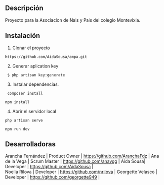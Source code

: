 

## Descripción

Proyecto para la Asociacion de Nais y Pais del colegio Montevixia.

## Instalación

1. Clonar el proyecto

```
https://github.com/AidaSousa/ampa.git
```

2. Generar aplication key

```
 $ php artisan key:generate
 ```
 
 3. Instalar dependencias.
 
 ```
  composer install
 ```
 
 ```
 npm install
 ```
 
 4. Abrir el servidor local
 
 
 ```
 php artisan serve
 ```
 
 ```
 npm run dev
 ```


## Desarrolladoras

Arancha Fernández  | Product Owner | https://github.com/AranchaFdz |
Ana de la Vega | Scrum Master | https://github.com/anavgg |
Aida Sousa| Developer | https://github.com/AidaSousa |  
Noelia Rilova  | Developer | https://github.com/nrilova  |
Georgette Velasco | Developer | https://github.com/georgette949  |
